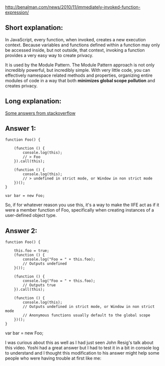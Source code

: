 http://benalman.com/news/2010/11/immediately-invoked-function-expression/

Short explanation:
--------

In JavaScript, every function, when invoked, creates a new execution context. Because variables and functions defined within a function may only be accessed inside, but not outside, that context, invoking a function provides a very easy way to create privacy.

It is used by the Module Pattern. 
The Module Pattern approach is not only incredibly powerful, but incredibly simple. With very little code, you can effectively namespace related methods and properties, organizing entire modules of code in a way that both **minimizes global scope pollution** and creates privacy.

Long explanation:
--------






[Some answers from stackoverflow]((https://stackoverflow.com/questions/8035822/why-write-callthis-at-the-end-of-an-javascript-anonymous-function))

Answer 1:
--------

    function Foo() {

        (function () {
            console.log(this);
            // > Foo
        }).call(this);

        (function () {
            console.log(this);
            // > undefined in strict mode, or Window in non strict mode
        })();
    }

    var bar = new Foo;

So, if for whatever reason you use this, it's a way to make the IIFE act as if it were a member function of Foo,
specifically when creating instances of a user-defined object type.

Answer 2:
--------

    function Foo() {

        this.foo = true;
        (function () {
            console.log("Foo = " + this.foo);
            // Outputs undefined
        }());

        (function () {
            console.log("Foo = " + this.foo);
            // Outputs true
        }).call(this);
        
        (function () {
            console.log(this);
            // Outputs undefined in strict mode, or Window in non strict mode
            // Anonymous functions usually default to the global scope
        })();
    }

var bar = new Foo;

I was curious about this as well as I had just seen John Resig's talk about this video. Yoshi had a great answer but
I had to test it in a bit in console log to understand and I thought this modification to his answer might help some
people who were having trouble at first like me:
